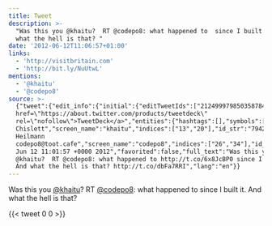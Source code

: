 ```yaml
---
title: Tweet
description: >-
  "Was this you @khaitu?  RT @codepo8: what happened to  since I built it. And
  what the hell is that? "
date: '2012-06-12T11:06:57+01:00'
links:
  - 'http://visitbritain.com'
  - 'http://bit.ly/NuUtwL'
mentions:
  - '@khaitu'
  - '@codepo8'
source: >-
  {"tweet":{"edit_info":{"initial":{"editTweetIds":["212499979850358784"],"editableUntil":"2012-06-12T12:01:57.912Z","editsRemaining":"5","isEditEligible":true}},"retweeted":false,"source":"<a
  href=\"https://about.twitter.com/products/tweetdeck\"
  rel=\"nofollow\">TweetDeck</a>","entities":{"hashtags":[],"symbols":[],"user_mentions":[{"name":"Tom
  Chislett","screen_name":"khaitu","indices":["13","20"],"id_str":"7942222","id":"7942222"},{"name":"Chris
  Heilmann
  codepo8@toot.cafe","screen_name":"codepo8","indices":["26","34"],"id_str":"13567","id":"13567"}],"urls":[{"url":"http://t.co/6x8JcBP0","expanded_url":"http://visitbritain.com","display_url":"visitbritain.com","indices":["53","73"]},{"url":"http://t.co/dbFa7RRI","expanded_url":"http://bit.ly/NuUtwL","display_url":"bit.ly/NuUtwL","indices":["119","139"]}]},"display_text_range":["0","139"],"favorite_count":"0","id_str":"212499979850358784","truncated":false,"retweet_count":"0","id":"212499979850358784","possibly_sensitive":false,"created_at":"Tue
  Jun 12 11:01:57 +0000 2012","favorited":false,"full_text":"Was this you
  @khaitu?  RT @codepo8: what happened to http://t.co/6x8JcBP0 since I built it.
  And what the hell is that? http://t.co/dbFa7RRI","lang":"en"}}
---
```

Was this you [@khaitu](https://twitter.com/@khaitu)?  RT [@codepo8](https://twitter.com/@codepo8): what happened to  since I built it. And what the hell is that? 
    
{{< tweet 0 0 >}}
    
